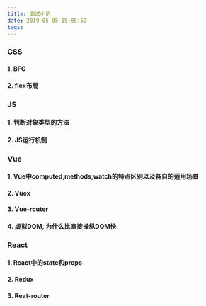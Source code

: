 ```yaml
---
title: 面试小记
date: 2019-05-05 15:05:52
tags:
---
```


### CSS
#### 1. BFC
#### 2. flex布局

### JS
#### 1. 判断对象类型的方法
#### 2. JS运行机制

### Vue
#### 1. Vue中computed,methods,watch的特点区别以及各自的适用场景
#### 2. Vuex
#### 3. Vue-router
#### 4. 虚拟DOM, 为什么比直接操纵DOM快

### React
#### 1. React中的state和props
#### 2. Redux
#### 3. Reat-router